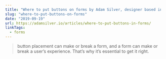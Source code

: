 ```yaml
---
title: "Where to put buttons on forms by Adam Silver, designer based in London, UK."
slug: "where-to-put-buttons-on-forms"
date: "2019-09-19"
url: https://adamsilver.io/articles/where-to-put-buttons-in-forms/
linkTags:
  - forms
---
```


> button placement can make or break a form, and a form can make or break a user’s experience. That’s why it’s essential to get it right.
